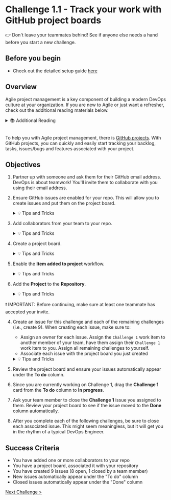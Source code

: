 # Challenge 1.1 - Track your work with GitHub project boards

👉 Don't leave your teammates behind! See if anyone else needs a hand before you start a new challenge.

## Before you begin

* Check out the detailed setup guide [here](/2%20-%20DevOps%20with%20GitHub/Setup/readme.md)


## Overview

Agile project management is a key component of building a modern DevOps culture at your organization. If you are new to Agile or just want a refresher, check out the additional reading materials below.

<details>
<summary>📚 Additional Reading</summary>
<ul>
<li><a href="https://docs.microsoft.com/en-us/azure/devops/learn/agile/what-is-agile">What is Agile?</a></li>
<li><a href="https://docs.microsoft.com/en-us/azure/devops/learn/agile/what-is-scrum">What is Scrum</a></li>
<li><a href="https://docs.microsoft.com/en-us/azure/devops/learn/agile/what-is-kanban">What is Kanban</a></li>
<li><a href="https://docs.microsoft.com/en-us/azure/devops/learn/agile/what-is-agile-development">What is Agile Development?</a></li>
</ul>
</details>
<br />

To help you with Agile project management, there is [GitHub projects](https://docs.github.com/en/issues/planning-and-tracking-with-projects/learning-about-projects/about-projects). With GitHub projects, you can quickly and easily start tracking your backlog, tasks, issues/bugs and features associated with your project.  

## Objectives

1. Partner up with someone and ask them for their GitHub email address. DevOps is about teamwork! You'll invite them to collaborate with you using their email address.

2. Ensure GitHub issues are enabled for your repo. This will allow you to create issues and put them on the project board. 

    <details>
    <summary>💡 Tips and Tricks</summary>
    Issues should be enabled by default, but you can check in the ⚙️ settings for your repository.
    On the *General* tab, check the *Features* heading
    </details>


3. Add collaborators from your team to your repo. 

    <details>
    <summary>💡 Tips and Tricks</summary>
    To add collaborators:
    <ul>
    <li>In your repository, select "Settings"</li>
    <li>On the left hand side, select "Collaborators"</li>
    <li>Select "Add people"</li>
    <li>In the popup, enter the user you wish to add</li>
    <li>The user will need to accept the invite before this is complete.</li>
    </ul>
    </details>

4. Create a project board.

    <details>
    <summary>💡 Tips and Tricks</summary>
    To create a project board:
    <ul>
    <li>Navigate to your profile</li>
    <li>Select <strong>New Project</strong></li>
    <li>Select the <strong>Board</strong> option under <strong>Start from scratch</strong></li>
    <li>Optionally change the name of your project</li>
    <li>Select Create</li>
    </ul>
    </details>

5. Enable the **Item added to project** workflow.

    <details>
    <summary>💡 Tips and Tricks</summary>
    To edit workflows:
    <ul>
    <li>In your project, select the ellipsis <code>...</code> and select <strong>Workflows</strong></li>
    <li>In the default workflows list, select <strong>Item added to project</strong> edit and save the workflow to and if required, set the status to <strong>On</strong></li>
    </ul>
    </details>

6. Add the **Project** to the **Repository**.

    <details>
    <summary>💡 Tips and Tricks</summary>
    To link your project to the repository:
    <ul>
    <li>In your repository, select <strong>Projects</strong></li>
    <li>In your repository, select <strong>Add project</strong></li>
    <li>Select the project you created</li>
    </ul>
    </details>

❗ IMPORTANT: Before continuing, make sure at least one teammate has accepted your invite.

4. Create an issue for this challenge and each of the remaining challenges (i.e., create 9). When creating each issue, make sure to:
    - Assign an owner for each issue. Assign the `Challenge 1` work item to another member of your team, have them assign their `Challenge 1` work item to you. Assign all remaining challenges to yourself.
    - Associate each issue with the project board you just created 

    <details>
    <summary>💡 Tips and Tricks</summary>
    To create issues:
    <ul>
    <li>In your repository, select <strong>Issues</strong> </li>
    <li>Select <strong>New Issue</strong></li>
    <li>Create the issue for each challenge. Make sure you link the issue to the project on the right hand side before creating.</li>
    <li> New issues if linked properly should show up in the <strong>To do</strong> column. Once you set to closed, it should move to <strong>Done</strong> column. If you are viewing the </li>
    </ul>
    </details>

5. Review the project board and ensure your issues automatically appear under the **To do** column.

6. Since you are currently working on Challenge 1, drag the **Challenge 1** card from the **To do** column to **In progress**.

7. Ask your team member to close the **Challenge 1** issue you assigned to them. Review your project board to see if the issue moved to the **Done** column automatically. 

8. After you complete each of the following challenges, be sure to close each associated issue. This might seem meaningless, but it will get you in the rhythm of a typical DevOps Engineer.

## Success Criteria

- You have added one or more collaborators to your repo
- You have a project board, associated it with your repository
- You have created 9 issues (8 open, 1 closed by a team member)
- New issues automatically appear under the "To do" column
- Closed issues automatically appear under the "Done" column

[Next Challenge >](../1.2/readme.md)

